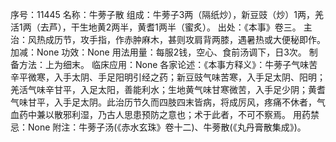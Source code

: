 序号：11445
名称：牛蒡子散
组成：牛蒡子3两（隔纸炒），新豆豉（炒）1两，羌活1两（去芦），干生地黄2两半，黄耆1两半（蜜炙）。
出处：《本事》卷三。
主治：风热成历节，攻手指，作赤肿麻木，甚则攻肩背两膝，遇暑热或大便秘即作。
加减：None
功效：None
用法用量：每服2钱，空心、食前汤调下，日3次。
制备方法：上为细末。
临床应用：None
各家论述：《本事方释义》：牛蒡子气味苦辛平微寒，入手太阴、手足阳明引经之药；新豆豉气味苦寒，入手足太阴、阳明；羌活气味辛甘平，入足太阳，善能利水；生地黄气味甘寒微苦，入手足少阴；黄耆气味甘平，入手足太阴。此治历节久而四肢四末皆病，将成厉风，疼痛不休者，气血药中兼以散邪利湿，乃古人思患预防之意也；术于此者，不可不察焉。
用药禁忌：None
附注：牛蒡子汤(《赤水玄珠》卷十二)、牛蒡散(《丸丹膏散集成》)。
